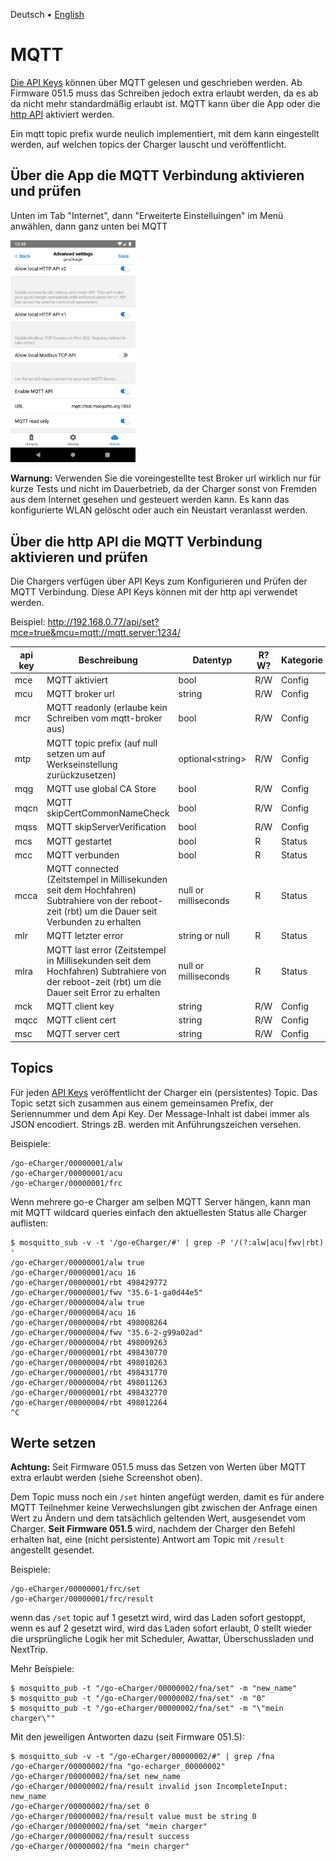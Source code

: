  Deutsch &bull; [English](mqtt-en.md)

# MQTT

[Die API Keys](apikeys-de.md) können über MQTT gelesen und geschrieben werden. Ab Firmware 051.5 muss das Schreiben jedoch extra erlaubt werden, da es ab da nicht mehr standardmäßig erlaubt ist. MQTT kann über die App oder die [http API](http-de.md) aktiviert werden.

Ein mqtt topic prefix wurde neulich implementiert, mit dem kann eingestellt werden, auf welchen topics der Charger lauscht und veröffentlicht.

## Über die App die MQTT Verbindung aktivieren und prüfen

Unten im Tab "Internet", dann "Erweiterte Einstelluingen" im Menü anwählen, dann ganz unten bei MQTT

<img src="screenshots/mqtt-app-enable.png?raw=true" width="200" />

**Warnung:** Verwenden Sie die voreingestellte test Broker url wirklich nur für kurze Tests und nicht im Dauerbetrieb, da der Charger sonst von Fremden aus dem Internet gesehen und gesteuert werden kann. Es kann das konfigurierte WLAN gelöscht oder auch ein Neustart veranlasst werden.

## Über die http API die MQTT Verbindung aktivieren und prüfen

Die Chargers verfügen über API Keys zum Konfigurieren und Prüfen der MQTT Verbindung. Diese API Keys können mit der http api verwendet werden.

Beispiel: http://192.168.0.77/api/set?mce=true&mcu=mqtt://mqtt.server:1234/

| api key | Beschreibung                 | Datentyp | R?W? | Kategorie |
| ------- | ---------------------------- | -------- | ---- | -------- |
| mce     | MQTT aktiviert               | bool     | R/W  | Config   |
| mcu     | MQTT broker url              | string   | R/W  | Config   |
| mcr     | MQTT readonly (erlaube kein Schreiben vom mqtt-broker aus) | bool   | R/W  | Config   |
| mtp     | MQTT topic prefix (auf null setzen um auf Werkseinstellung zurückzusetzen) | optional&lt;string&gt; | R/W  | Config   |
| mqg     | MQTT use global CA Store     | bool     | R/W  | Config   |
| mqcn    | MQTT skipCertCommonNameCheck | bool     | R/W  | Config   |
| mqss    | MQTT skipServerVerification  | bool     | R/W  | Config   |
| mcs     | MQTT gestartet               | bool     | R    | Status   |
| mcc     | MQTT verbunden               | bool     | R    | Status   |
| mcca    | MQTT connected (Zeitstempel in Millisekunden seit dem Hochfahren) Subtrahiere von der reboot-zeit (rbt) um die Dauer seit Verbunden zu erhalten | null or milliseconds | R | Status |
| mlr     | MQTT letzter error           | string or null | R | Status |
| mlra    | MQTT last error (Zeitstempel in Millisekunden seit dem Hochfahren) Subtrahiere von der reboot-zeit (rbt) um die Dauer seit Error zu erhalten | null or milliseconds | R | Status |
| mck     | MQTT client key              | string   | R/W  | Config   |
| mqcc    | MQTT client cert             | string   | R/W  | Config   |
| msc     | MQTT server cert             | string   | R/W  | Config   |

## Topics

Für jeden [API Keys](apikeys-de.md) veröffentlicht der Charger ein (persistentes) Topic. Das Topic setzt sich zusammen aus einem gemeinsamen Prefix, der Seriennummer und dem Api Key. Der Message-Inhalt ist dabei immer als JSON encodiert. Strings zB. werden mit Anführungszeichen versehen.

Beispiele:

```
/go-eCharger/00000001/alw
/go-eCharger/00000001/acu
/go-eCharger/00000001/frc
```

Wenn mehrere go-e Charger am selben MQTT Server hängen, kann man mit MQTT wildcard queries einfach den aktuellesten Status alle Charger auflisten:

```
$ mosquitto_sub -v -t '/go-eCharger/#' | grep -P '/(?:alw|acu|fwv|rbt) '
/go-eCharger/00000001/alw true
/go-eCharger/00000001/acu 16
/go-eCharger/00000001/rbt 498429772
/go-eCharger/00000001/fwv "35.6-1-ga0d44e5"
/go-eCharger/00000004/alw true
/go-eCharger/00000004/acu 16
/go-eCharger/00000004/rbt 498008264
/go-eCharger/00000004/fwv "35.6-2-g99a02ad"
/go-eCharger/00000004/rbt 498009263
/go-eCharger/00000001/rbt 498430770
/go-eCharger/00000004/rbt 498010263
/go-eCharger/00000001/rbt 498431770
/go-eCharger/00000004/rbt 498011263
/go-eCharger/00000001/rbt 498432770
/go-eCharger/00000004/rbt 498012264
^C
```

## Werte setzen

**Achtung:** Seit Firmware 051.5 muss das Setzen von Werten über MQTT extra erlaubt werden (siehe Screenshot oben).

Dem Topic muss noch ein `/set` hinten angefügt werden, damit es für andere MQTT Teilnehmer keine Verwechslungen gibt zwischen der Anfrage einen Wert zu Ändern und dem tatsächlich geltenden Wert, ausgesendet vom Charger. **Seit Firmware 051.5** wird, nachdem der Charger den Befehl erhalten hat, eine (nicht persistente) Antwort am Topic mit `/result` angestellt gesendet.

Beispiele:

```
/go-eCharger/00000001/frc/set
/go-eCharger/00000001/frc/result
```

wenn das `/set` topic auf 1 gesetzt wird, wird das Laden sofort gestoppt, wenn es auf 2 gesetzt wird, wird das Laden sofort erlaubt, 0 stellt wieder die ursprüngliche Logik her mit Scheduler, Awattar, Überschussladen und NextTrip.

Mehr Beispiele:

```
$ mosquitto_pub -t "/go-eCharger/00000002/fna/set" -m "new_name"
$ mosquitto_pub -t "/go-eCharger/00000002/fna/set" -m "0"
$ mosquitto_pub -t "/go-eCharger/00000002/fna/set" -m "\"mein charger\""
```

Mit den jeweiligen Antworten dazu (seit Firmware 051.5):

```
$ mosquitto_sub -v -t "/go-eCharger/00000002/#" | grep /fna
/go-eCharger/00000002/fna "go-echarger_00000002"
/go-eCharger/00000002/fna/set new_name
/go-eCharger/00000002/fna/result invalid json IncompleteInput: new_name
/go-eCharger/00000002/fna/set 0
/go-eCharger/00000002/fna/result value must be string 0
/go-eCharger/00000002/fna/set "mein charger"
/go-eCharger/00000002/fna/result success
/go-eCharger/00000002/fna "mein charger"
```

